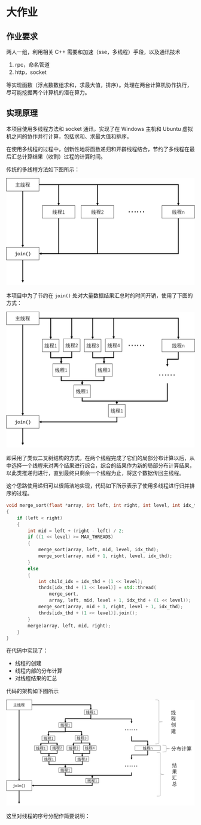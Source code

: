 # 大作业

## 作业要求

两人一组，利用相关 C++ 需要和加速（sse，多线程）手段，以及通讯技术

1. rpc，命名管道
2. http，socket

等实现函数（浮点数数组求和，求最大值，排序）。处理在两台计算机协作执行，尽可能挖掘两个计算机的潜在算力。

## 实现原理

本项目使用多线程方法和 socket 通讯，实现了在 Windows 主机和 Ubuntu 虚拟机之间的协作并行计算，包括求和、求最大值和排序。

在使用多线程的过程中，创新性地将函数递归和开辟线程结合，节约了多线程在最后汇总计算结果（收割）过程的计算时间。

传统的多线程方法如下图所示：

![500](images/README-traditional-multithread.png)

本项目中为了节约在 ``join()`` 处对大量数据结果汇总时的时间开销，使用了下图的方式：

![500](images/README-our-multithread.png)

即采用了类似二叉树结构的方式，在两个线程完成了它们的局部分布计算以后，从中选择一个线程来对两个结果进行综合，综合的结果作为新的局部分布计算结果，以此类推递归进行，直到最终只剩余一个线程为止，将这个数据传回主线程。

这个思路使用递归可以很简洁地实现，代码如下所示表示了使用多线程进行归并排序的过程。

```cpp
void merge_sort(float *array, int left, int right, int level, int idx_thd)
{
    if (left < right)
    {
        int mid = left + (right - left) / 2;
        if ((1 << level) >= MAX_THREADS)
        {
            merge_sort(array, left, mid, level, idx_thd);
            merge_sort(array, mid + 1, right, level, idx_thd);
        }
        else
        {
            int child_idx = idx_thd + (1 << level);
            thrds[idx_thd + (1 << level)] = std::thread(
                merge_sort,
                array, left, mid, level + 1, idx_thd + (1 << level));
            merge_sort(array, mid + 1, right, level + 1, idx_thd);
            thrds[idx_thd + (1 << level)].join();
        }
        merge(array, left, mid, right);
    }
}
```

在代码中实现了：

- 线程的创建
- 线程内部的分布计算
- 对线程结果的汇总

代码的架构如下图所示

![500](images/README-code-multithread.png)

这里对线程的序号分配作简要说明：


